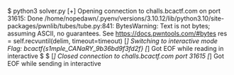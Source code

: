 $ python3 solver.py
[+] Opening connection to challs.bcactf.com on port 31615: Done
/home/nopedawn/.pyenv/versions/3.10.12/lib/python3.10/site-packages/pwnlib/tubes/tube.py:841: BytesWarning: Text is not bytes; assuming ASCII, no guarantees. See https://docs.pwntools.com/#bytes
  res = self.recvuntil(delim, timeout=timeout)
[*] Switching to interactive mode
Flag: bcactf{s1mple_CANaRY_9b36bd9f3fd2f}
[*] Got EOF while reading in interactive
$
$
[*] Closed connection to challs.bcactf.com port 31615
[*] Got EOF while sending in interactive
